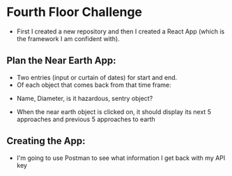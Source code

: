 # Fourth Floor Challenge

- First I created a new repository and then I created a React App (which is the framework I am confident with).

## Plan the Near Earth App:

- Two entries (input or curtain of dates) for start and end.
- Of each object that comes back from that time frame:

* Name, Diameter, is it hazardous, sentry object?

- When the near earth object is clicked on, it should display its next 5 approaches and previous 5 approaches to earth

## Creating the App:

- I'm going to use Postman to see what information I get back with my API key